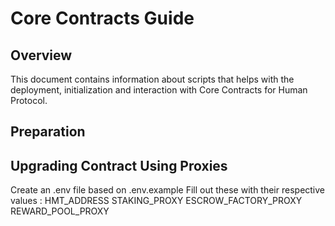 # Core Contracts Guide 


## Overview 

This document contains information about scripts that helps with the deployment, initialization and interaction with
Core Contracts for Human Protocol. 

## Preparation 


## Upgrading Contract Using Proxies  
Create an .env file based on .env.example 
Fill out these with their respective values : 
HMT_ADDRESS 
STAKING_PROXY
ESCROW_FACTORY_PROXY
REWARD_POOL_PROXY


